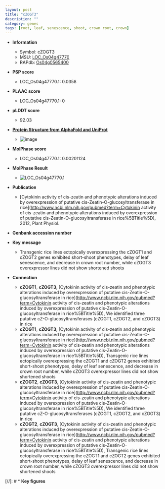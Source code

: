 ```yaml
---
layout: post
title: "cZOGT3"
description: ""
category: genes
tags: [root, leaf, senescence, shoot, crown root, crown]
---
```


* **Information**  
    + Symbol: cZOGT3  
    + MSU: [LOC_Os04g47770](http://rice.plantbiology.msu.edu/cgi-bin/ORF_infopage.cgi?orf=LOC_Os04g47770)  
    + RAPdb: [Os04g0565400](http://rapdb.dna.affrc.go.jp/viewer/gbrowse_details/irgsp1?name=Os04g0565400)  

* **PSP score**  
    + LOC_Os04g47770.1: 0.0358 

* **PLAAC score**  
    + LOC_Os04g47770.1: 0 

* **pLDDT score**
    + 92.03

* **[Protein Structure from AlphaFold and UniProt](https://www.uniprot.org/uniprotkb/Q0JAZ9/entry#structure)**
    + ![image](https://ricepsp.github.io/images/Q0/AF-Q0JAZ9-F1.png)

* **MolPhase score**
    + LOC_Os04g47770.1: 0.00201124

* **MolPhase Result**
    + ![LOC_Os04g47770.1](https://304243504.github.io/Pictures/LOC_Os04g/LOC_Os04g47770.1.png)

* **Publication**  
    + [Cytokinin activity of cis-zeatin and phenotypic alterations induced by overexpression of putative cis-Zeatin-O-glucosyltransferase in rice](http://www.ncbi.nlm.nih.gov/pubmed?term=Cytokinin activity of cis-zeatin and phenotypic alterations induced by overexpression of putative cis-Zeatin-O-glucosyltransferase in rice%5BTitle%5D), 2012, Plant Physiol.

* **Genbank accession number**  

* **Key message**  
    + Transgenic rice lines ectopically overexpressing the cZOGT1 and cZOGT2 genes exhibited short-shoot phenotypes, delay of leaf senescence, and decrease in crown root number, while cZOGT3 overexpressor lines did not show shortened shoots

* **Connection**  
    + __cZOGT1__, __cZOGT3__, [Cytokinin activity of cis-zeatin and phenotypic alterations induced by overexpression of putative cis-Zeatin-O-glucosyltransferase in rice](http://www.ncbi.nlm.nih.gov/pubmed?term=Cytokinin activity of cis-zeatin and phenotypic alterations induced by overexpression of putative cis-Zeatin-O-glucosyltransferase in rice%5BTitle%5D), We identified three putative cZ-O-glucosyltransferases (cZOGT1, cZOGT2, and cZOGT3) in rice
    + __cZOGT1__, __cZOGT3__, [Cytokinin activity of cis-zeatin and phenotypic alterations induced by overexpression of putative cis-Zeatin-O-glucosyltransferase in rice](http://www.ncbi.nlm.nih.gov/pubmed?term=Cytokinin activity of cis-zeatin and phenotypic alterations induced by overexpression of putative cis-Zeatin-O-glucosyltransferase in rice%5BTitle%5D), Transgenic rice lines ectopically overexpressing the cZOGT1 and cZOGT2 genes exhibited short-shoot phenotypes, delay of leaf senescence, and decrease in crown root number, while cZOGT3 overexpressor lines did not show shortened shoots
    + __cZOGT2__, __cZOGT3__, [Cytokinin activity of cis-zeatin and phenotypic alterations induced by overexpression of putative cis-Zeatin-O-glucosyltransferase in rice](http://www.ncbi.nlm.nih.gov/pubmed?term=Cytokinin activity of cis-zeatin and phenotypic alterations induced by overexpression of putative cis-Zeatin-O-glucosyltransferase in rice%5BTitle%5D), We identified three putative cZ-O-glucosyltransferases (cZOGT1, cZOGT2, and cZOGT3) in rice
    + __cZOGT2__, __cZOGT3__, [Cytokinin activity of cis-zeatin and phenotypic alterations induced by overexpression of putative cis-Zeatin-O-glucosyltransferase in rice](http://www.ncbi.nlm.nih.gov/pubmed?term=Cytokinin activity of cis-zeatin and phenotypic alterations induced by overexpression of putative cis-Zeatin-O-glucosyltransferase in rice%5BTitle%5D), Transgenic rice lines ectopically overexpressing the cZOGT1 and cZOGT2 genes exhibited short-shoot phenotypes, delay of leaf senescence, and decrease in crown root number, while cZOGT3 overexpressor lines did not show shortened shoots

[//]: # * **Key figures**  


